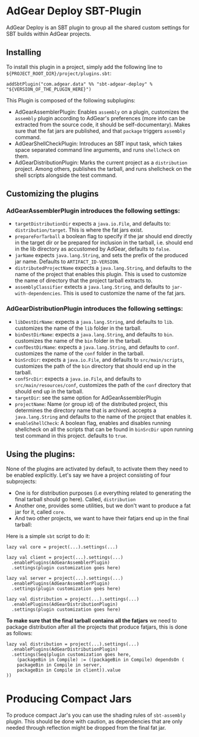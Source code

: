 # AdGear Deploy SBT-Plugin

AdGear Deploy is an SBT plugin to group all the shared custom settings for SBT
builds within AdGear projects.


## Installing

To install this plugin in a project, simply add the following line to
`${PROJECT_ROOT_DIR}/project/plugins.sbt`:

`addSbtPlugin("com.adgear.data" %% "sbt-adgear-deploy" % "${VERSION_OF_THE_PLUGIN_HERE}")`


This Plugin is composed of the following subplugins:

- AdGearAssemblerPlugin: Enables `assembly` on a plugin, customizes the
  `assembly` plugin according to AdGear's preferences (more info can be
  extracted from the source code, it should be self-documentary). Makes sure that
  the fat jars are published, and that `package` triggers `assembly` command.
- AdGearShellCheckPlugin: Introduces an SBT input task, which takes space separated
  command line arguments, and runs `shellcheck` on them.
- AdGearDistributionPlugin: Marks the current project as a `distribution` project.
  Among others, publishes the tarball, and runs shellcheck on the shell scripts
  alongside the test command.

## Customizing the plugins

### AdGearAssemblerPlugin introduces the following settings:

- `targetDistributionDir` expects a `java.io.File`, and defaults to:
  `distribution/target`. This is where the fat jars exist.
- `prepareForTarball` a boolean flag to specify if the jar should end directly in the
   target dir or be prepared for inclusion in the tarball, i.e. should end in the lib
   directory as accustomed by AdGear, defaults to `false`.
- `jarName` expects `java.lang.String`, and sets the prefix of the
   produced jar name. Defaults to `ARTIFACT_ID-VERSION`.
- `distributedProjectName` expects a `java.lang.String`, and defaults to
  the name of the project that enables this plugin. This is used to customize
  the name of directory that the project tarball extracts to.
- `assemblyClassifier` extects a `java.lang.String`, and defaults to
  `jar-with-dependencies`. This is used to customize the name of the fat jars.

### AdGearDistributionPlugin introduces the following settings:

- `libDestDirName`: expects a `java.lang.String`, and defaults to `lib`.
  customizes the name of the `lib` folder in the tarball.
- `binDestDirName`: expects a `java.lang.String`, and defaults to `bin`.
  customizes the name of the `bin` folder in the tarball.
- `confDestDirName`: expects a `java.lang.String`, and defaults to `conf`.
  customizes the name of the `conf` folder in the tarball.
- `binSrcDir`: expects a `java.io.File`, and defaults to `src/main/scripts`,
  customizes the path of the `bin` directory that should end up in the tarball.
- `confSrcDir`: expects a `java.io.File`, and defaults to `src/main/resources/conf`,
  customizes the path of the `conf` directory that should end up in the tarball.
- `targetDir`: see the same option for AdGearAssemblerPlugin
- `projectName`: Name (or group id) of the distributed project, this determines
  the directory name that is archived. accepts a `java.lang.String` and
  defaults to the name of the project that enables it.
- `enableShellCheck`: A boolean flag, enables and disables running shellcheck on all
  the scripts that can be found in `binSrcDir` upon running test command in this project.
  defaults to `true`.

## Using the plugins:

None of the plugins are activated by default, to activate them they need to be enabled
explicitly. Let's say we have a project consisting of four subprojects:
- One is for distribution purposes (i.e everything related to
  generating the final tarball should go here). Called, `distribution`
- Another one, provides some utilities, but we don't want to produce a fat jar for it, called `core`.
- And two other projects, we want to have their fatjars end up in the final tarball:

Here is a simple `sbt` script to do it:

```
lazy val core = project(...).settings(...)

lazy val client = project(...).settings(...)
  .enablePlugins(AdGearAssemblerPlugin)
  .settings(plugin customization goes here)

lazy val server = project(...).settings(...)
  .enablePlugins(AdGearAssemblerPlugin)
  .settings(plugin customization goes here)

lazy val distribution = project(...).settings(...)
  .enablePlugins(AdGearDistributionPlugin)
  .settings(plugin customization goes here)

```

**To make sure that the final tarball contains all the fatjars** we need to package distribution
after all the projects that produce fatjars, this is done as follows:

```
lazy val distribution = project(...).settings(...)
  .enablePlugins(AdGearDistributionPlugin)
  .settings(Seq(plugin customization goes here,
    (packageBin in Compile) := ((packageBin in Compile) dependsOn (
    packageBin in Compile in server,
    packageBin in Compile in client)).value
))
```


# Producing Compact Jars

To produce compact Jar's you can use the shading rules of `sbt-assembly`
plugin. This should be done with caution, as dependencies that are only needed
through reflection might be dropped from the final fat jar.
